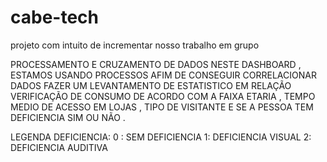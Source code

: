 # cabe-tech
projeto com intuito de incrementar nosso trabalho em grupo

PROCESSAMENTO  E CRUZAMENTO DE DADOS
NESTE DASHBOARD , ESTAMOS USANDO PROCESSOS AFIM DE CONSEGUIR CORRELACIONAR DADOS FAZER UM LEVANTAMENTO DE ESTATISTICO EM RELAÇÃO VERIFICAÇÃO DE CONSUMO DE ACORDO COM A FAIXA ETARIA  , TEMPO MEDIO DE ACESSO EM LOJAS , TIPO DE VISITANTE E SE A PESSOA TEM DEFICIENCIA  SIM OU NÃO . 

LEGENDA DEFICIENCIA: 
0 : SEM DEFICIENCIA 
1: DEFICIENCIA VISUAL 
2: DEFICIENCIA AUDITIVA

